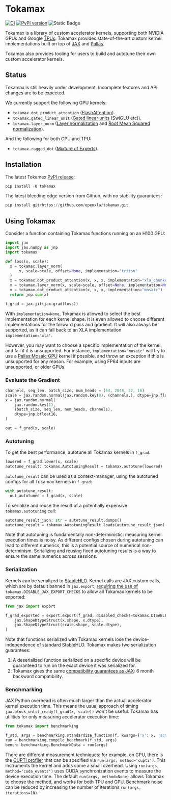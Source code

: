 # Tokamax

[![CI](https://github.com/openxla/tokamax/actions/workflows/ci-build.yml/badge.svg)](https://github.com/openxla/tokamax/actions/workflows/ci-build.yml)
[![PyPI version](https://img.shields.io/pypi/v/tokamax)](https://pypi.org/project/tokamax/)
![Static Badge](https://img.shields.io/badge/Under_Development-red)

Tokamax is a library of custom accelerator kernels, supporting both NVIDIA GPUs
and Google [TPUs](https://cloud.google.com/tpu/docs/intro-to-tpu). Tokamax
provides state-of-the-art custom kernel implementations built on top of
[JAX](https://docs.jax.dev/en/latest/index.html) and
[Pallas](https://docs.jax.dev/en/latest/pallas/index.html).

Tokamax also provides tooling for users to build and autotune their own custom
accelerator kernels.

## Status

Tokamax is still heavily under development. Incomplete features and API changes
are to be expected.

We currently support the following GPU kernels:

*   `tokamax.dot_product_attention`
    ([FlashAttention](https://arxiv.org/abs/2205.14135)).
*   `tokamax.gated_linear_unit`
    ([Gated linear units](https://arxiv.org/abs/2002.05202) (SwiGLU etc)).
*   `tokamax.layer_norm`
    ([Layer normalization](https://arxiv.org/abs/1607.06450) and
    [Root Mean Squared normalization](https://arxiv.org/abs/1910.07467)).

And the following for both GPU and TPU:

*   `tokamax.ragged_dot`
    ([Mixture of Experts](https://arxiv.org/abs/2211.15841)).

## Installation

The latest Tokamax [PyPI release](https://pypi.org/project/tokamax/):

```python
pip install -U tokamax
```

The latest bleeding edge version from Github, with no stability guarantees:

```python
pip install git+https://github.com/openxla/tokamax.git
```

## Using Tokamax

Consider a function containing Tokamax functions running on an H100 GPU:

```python
import jax
import jax.numpy as jnp
import tokamax

def loss(x, scale):
  x = tokamax.layer_norm(
      x, scale=scale, offset=None, implementation="triton"
  )
  x = tokamax.dot_product_attention(x, x, x, implementation="xla_chunked")
  x = tokamax.layer_norm(x, scale=scale, offset=None, implementation=None)
  x = tokamax.dot_product_attention(x, x, x, implementation="mosaic")
  return jnp.sum(x)

f_grad = jax.jit(jax.grad(loss))
```

With `implementation=None`, Tokamax is allowed to select the best implementation
for each kernel shape. It is even allowed to choose different implementations
for the forward pass and gradient. It will also always be supported, as it can
fall back to an XLA implementation `implementation='xla'`.

However, you may want to choose a specific implementation of the kernel, and
fail if it is unsupported. For instance, `implementation="mosaic"` will try to
use a [Pallas:Mosaic GPU](https://docs.jax.dev/en/latest/pallas/gpu/index.html)
kernel if possible, and throw an exception if this is unsupported for any
reason. For example, using FP64 inputs are unsupported, or older GPUs.

### Evaluate the Gradient

```python
channels, seq_len, batch_size, num_heads = (64, 2048, 32, 16)
scale = jax.random.normal(jax.random.key(0), (channels,), dtype=jnp.float32)
x = jax.random.normal(
    jax.random.key(1),
    (batch_size, seq_len, num_heads, channels),
    dtype=jnp.bfloat16,
)

out = f_grad(x, scale)
```

### Autotuning

To get the best performance, autotune all Tokamax kernels in `f_grad`:

```python
lowered = f_grad.lower(x, scale)
autotune_result: tokamax.AutotuningResult = tokamax.autotune(lowered)
```

`autotune_result` can be used as a context-manager, using the autotuned configs
for all Tokamax kernels in `f_grad`:

```python
with autotune_result:
  out_autotuned = f_grad(x, scale)
```

To serialize and reuse the result of a potentially expensive
`tokamax.autotuning` call:

```python
autotune_result_json: str = autotune_result.dumps()
autotune_result = tokamax.AutotuningResult.loads(autotune_result_json)
```

Note that autotuning is fundamentally non-deterministic: measuring kernel
execution times is noisy. As different configs chosen during autotuning can lead
to different numerics, this is a potential source of numerical non-determinism.
Serializing and reusing fixed autotuning results is a way to ensure the same
numerics across sessions.

### Serialization

Kernels can be serialized to [StableHLO](https://openxla.org/stablehlo). Kernel
calls are JAX custom calls, which are by default banned in `jax.export`,
[requiring the use of](https://docs.jax.dev/en/latest/export/export.html#compatibility-guarantees-for-custom-calls)
`tokamax.DISABLE_JAX_EXPORT_CHECKS` to allow all Tokamax kernels to be exported:

```python
from jax import export

f_grad_exported = export.export(f_grad, disabled_checks=tokamax.DISABLE_JAX_EXPORT_CHECKS)(
    jax.ShapeDtypeStruct(x.shape, x.dtype),
    jax.ShapeDtypeStruct(scale.shape, scale.dtype),
)
```

Note that functions serialized with Tokamax kernels lose the device-independence
of standard StableHLO. Tokamax makes two serialization guarantees:

1.  A deserialized function serialized on a specific device will be guaranteed
    to run on the exact device it was serialized for.
2.  Tokamax gives the same
    [compatibility guarantees as JAX](https://docs.jax.dev/en/latest/export/export.html#compatibility-guarantees-for-custom-calls):
    6 month backward compatibility.

### Benchmarking

JAX Python overhead is often much larger than the actual accelerator kernel
execution time. This means the usual approach of timing
`jax.block_until_ready(f_grad(x, scale))` won't be useful. Tokamax has utilities
for only measuring accelerator execution time:

```python
from tokamax import benchmarking

f_std, args = benchmarking.standardize_function(f, kwargs={'x': x, 'scale': scale})
run = benchmarking.compile_benchmark(f_std, args)
bench: benchmarking.BenchmarkData = run(args)
```

There are different measurement techniques: for example, on GPU, there is the
[CUPTI profiler](https://docs.nvidia.com/cupti) that can be specified via
`run(args, method='cupti')`. This instruments the kernel and adds some a small
overhead. Using `run(args, method='cuda_events')` uses CUDA synchronization
events to measure the device execution time. The default `run(args,
method=None)` allows Tokamax to choose the method, and works for both TPU and
GPU. Benchmark noise can be reduced by increasing the number of iterations
`run(args, iterations=10)`.
